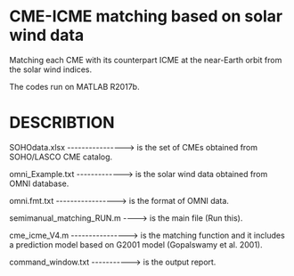 # CME-ICME matching based on solar wind data 
Matching each CME with its counterpart ICME at the near-Earth orbit from the solar wind indices. 

The codes run on MATLAB R2017b. 

DESCRIBTION 
============ 
SOHOdata.xlsx ----------------> is the set of CMEs obtained from SOHO/LASCO CME catalog. 

omni_Example.txt -------------> is the solar wind data obtained from OMNI database. 

omni.fmt.txt -----------------> is the format of OMNI data. 

semimanual_matching_RUN.m ----> is the main file (Run this). 

cme_icme_V4.m ----------------> is the matching function and it includes a prediction model based on G2001 model (Gopalswamy et al. 2001). 

command_window.txt -----------> is the output report. 
